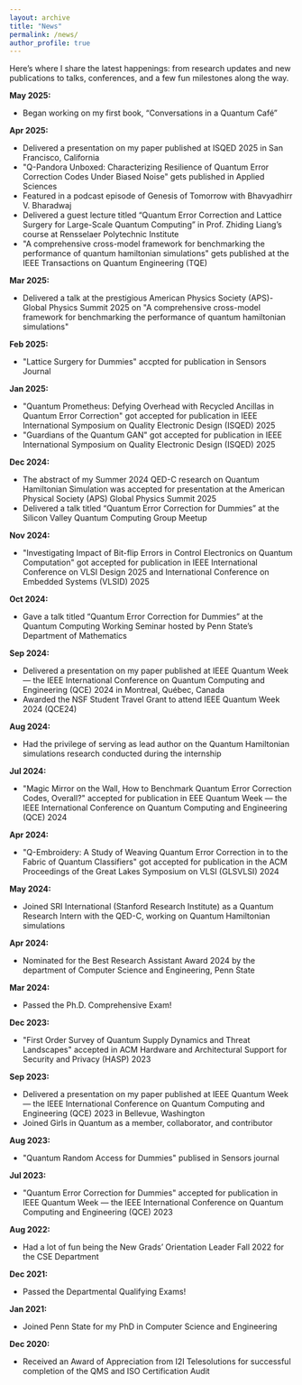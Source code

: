 ```yaml
---
layout: archive
title: "News"
permalink: /news/
author_profile: true
---
```


Here’s where I share the latest happenings: from research updates and new publications to talks, conferences, and a few fun milestones along the way.

**May 2025:**
  * <i class="fas fa-book"></i> Began working on my first book, “Conversations in a Quantum Café”
    
 **Apr 2025:**
  * <i class="fas fa-microphone"></i> Delivered a presentation on my paper published at ISQED 2025 in San Francisco, California
  * <i class="fas fa-book-open"></i> "Q-Pandora Unboxed: Characterizing Resilience of Quantum Error Correction Codes Under Biased Noise" gets published in Applied Sciences
  * <i class="fas fa-microphone"></i> Featured in a podcast episode of Genesis of Tomorrow with Bhavyadhirr V. Bharadwaj
  * <i class="fas fa-microphone"></i> Delivered a guest lecture titled “Quantum Error Correction and Lattice Surgery for Large-Scale Quantum Computing” in Prof. Zhiding Liang’s course at Rensselaer Polytechnic Institute
  * <i class="fas fa-book-open"></i> "A comprehensive cross-model framework for benchmarking the performance of quantum hamiltonian simulations" gets published at the IEEE Transactions on Quantum Engineering (TQE)
    
**Mar 2025:**
  * <i class="fas fa-microphone"></i> Delivered a talk at the prestigious American Physics Society (APS)-Global Physics Summit 2025 on "A comprehensive cross-model framework for benchmarking the performance of quantum hamiltonian simulations"
    
**Feb 2025:**
  * <i class="fas fa-book-open"></i> "Lattice Surgery for Dummies" accpted for publication in Sensors Journal
    
**Jan 2025:**
  * <i class="fas fa-book-open"></i> "Quantum Prometheus: Defying Overhead with Recycled Ancillas in Quantum Error Correction" got accepted for publication in IEEE International Symposium on Quality Electronic Design (ISQED) 2025
  * <i class="fas fa-book-open"></i> "Guardians of the Quantum GAN" got accepted for publication in IEEE International Symposium on Quality Electronic Design (ISQED) 2025
    
**Dec 2024:**
  * <i class="fas fa-scroll"></i> The abstract of my Summer 2024 QED-C research on Quantum Hamiltonian Simulation was accepted for presentation at the American Physical Society (APS) Global Physics Summit 2025
  * <i class="fas fa-microphone"></i> Delivered a talk titled “Quantum Error Correction for Dummies” at the Silicon Valley Quantum Computing Group Meetup
    
**Nov 2024:**
  * <i class="fas fa-book-open"></i> "Investigating Impact of Bit-flip Errors in Control Electronics on Quantum Computation" got accepted for publication in IEEE International Conference on VLSI Design 2025 and International Conference on
Embedded Systems (VLSID) 2025
    
**Oct 2024:**
  * <i class="fas fa-microphone"></i> Gave a talk titled “Quantum Error Correction for Dummies” at the Quantum Computing Working Seminar hosted by Penn State’s Department of Mathematics
    
**Sep 2024:**
  * <i class="fas fa-microphone"></i> Delivered a presentation on my paper published at IEEE Quantum Week — the IEEE International Conference on Quantum Computing and Engineering (QCE) 2024 in Montreal, Québec, Canada
  * <i class="fas fa-award"></i> Awarded the NSF Student Travel Grant to attend IEEE Quantum Week 2024 (QCE24)
    
**Aug 2024:**
  * <i class="fas fa-award"></i> Had the privilege of serving as lead author on the Quantum Hamiltonian simulations research conducted during the internship
    
**Jul 2024:**
  * <i class="fas fa-book-open"></i> "Magic Mirror on the Wall, How to Benchmark Quantum Error Correction Codes, Overall?" accepted for publication in EEE Quantum Week — the IEEE International Conference on Quantum Computing and Engineering (QCE) 2024
    
**Apr 2024:**
  * <i class="fas fa-book-open"></i> "Q-Embroidery: A Study of Weaving Quantum Error Correction in to the Fabric of Quantum Classifiers" got accepted for publication in the ACM Proceedings of the Great Lakes Symposium on VLSI (GLSVLSI) 2024
    
**May 2024:**
  * <i class="fas fa-briefcase"></i> Joined SRI International (Stanford Research Institute) as a Quantum Research Intern with the QED-C, working on Quantum Hamiltonian simulations
    
**Apr 2024:**
  * <i class="fas fa-award"></i> Nominated for the Best Research Assistant Award 2024 by the department of Computer Science and Engineering, Penn State
    
**Mar 2024:**
  * <i class="fas fa-user-graduate"></i> Passed the Ph.D. Comprehensive Exam!
    
**Dec 2023:**
  * <i class="fas fa-book-open"></i> "First Order Survey of Quantum Supply Dynamics and Threat Landscapes" accepted in ACM Hardware and Architectural Support for Security and Privacy (HASP) 2023
    
**Sep 2023:**
  * <i class="fas fa-microphone"></i> Delivered a presentation on my paper published at IEEE Quantum Week — the IEEE International Conference on Quantum Computing and Engineering (QCE) 2023 in Bellevue, Washington
  * <i class="fas fa-people-group"></i> Joined Girls in Quantum as a member, collaborator, and contributor
    
**Aug 2023:**
  * <i class="fas fa-book-open"></i> "Quantum Random Access for Dummies" publised in Sensors journal
    
**Jul 2023:**
  * <i class="fas fa-book-open"></i> "Quantum Error Correction for Dummies" accepted for publication in IEEE Quantum Week — the IEEE International Conference on Quantum Computing and Engineering (QCE) 2023
  
**Aug 2022:**
  * <i class="fas fa-people-group"></i> Had a lot of fun being the New Grads’ Orientation Leader Fall 2022 for the CSE Department
    
**Dec 2021:**
  * <i class="fas fa-user-graduate"></i> Passed the Departmental Qualifying Exams!
    
**Jan 2021:**
  * <i class="fas fa-user-graduate"></i> Joined Penn State for my PhD in Computer Science and Engineering
    
**Dec 2020:**
  * <i class="fas fa-award"></i> Received an Award of Appreciation from I2I Telesolutions for successful completion of the QMS and ISO Certification Audit
